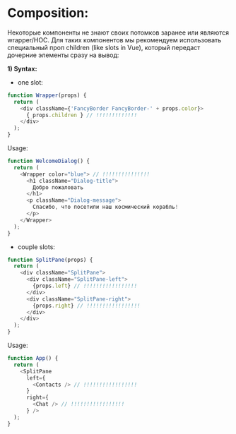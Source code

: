 # Composition:

Некоторые компоненты не знают своих потомков заранее или являются wrapper/HOC. Для таких компонентов
мы рекомендуем использовать специальный проп children (like slots in Vue), который передаст дочерние элементы сразу на 
вывод:

**1) Syntax:**   

  - one slot:
```js
function Wrapper(props) {
  return (
    <div className={'FancyBorder FancyBorder-' + props.color}>
      { props.children } // !!!!!!!!!!!!!
    </div>
  );
}
```
Usage:
```js
function WelcomeDialog() {
  return (
    <Wrapper color="blue"> // !!!!!!!!!!!!!!! 
      <h1 className="Dialog-title">
        Добро пожаловать
      </h1>
      <p className="Dialog-message">
        Спасибо, что посетили наш космический корабль!
      </p>
    </Wrapper>
  );
}
```

  - couple slots:
```js
function SplitPane(props) {
  return (
    <div className="SplitPane">
      <div className="SplitPane-left">
        {props.left} // !!!!!!!!!!!!!!!!!
      </div>
      <div className="SplitPane-right">
        {props.right} // !!!!!!!!!!!!!!!!!
      </div>
    </div>
  );
}
```
Usage:
```js
function App() {
  return (
    <SplitPane
      left={
        <Contacts /> // !!!!!!!!!!!!!!!!!
      }
      right={
        <Chat /> // !!!!!!!!!!!!!!!!!
      } />
  );
}
```